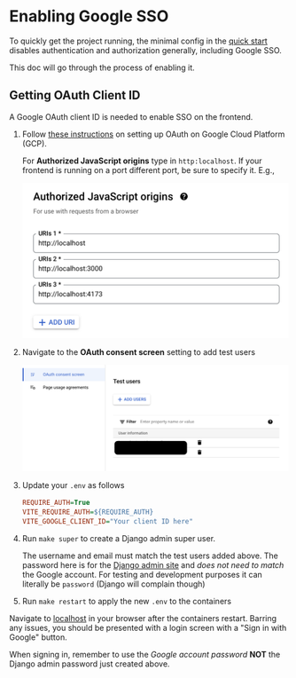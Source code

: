 # Enabling Google SSO
To quickly get the project running, the minimal config in the
[quick start](quickstart.md) disables authentication and
authorization generally, including Google SSO.

This doc will go through the process of enabling it.

## Getting OAuth Client ID
A Google OAuth client ID is needed to enable SSO on the frontend.

1. Follow [these instructions](
    https://support.google.com/cloud/answer/6158849?hl=en) on
    setting up OAuth on Google Cloud Platform (GCP).

    For **Authorized JavaScript origins** type in `http:localhost`. If your
    frontend is running on a port different port, be sure to specify it. E.g.,

    ![OAuth URLS](../_static/images/oauth_urls.png)

1. Navigate to the **OAuth consent screen** setting to add test users

    ![OAuth test users](../_static/images/oauth_test_users.png)

1. Update your `.env` as follows

    ```ini
    REQUIRE_AUTH=True
    VITE_REQUIRE_AUTH=${REQUIRE_AUTH}
    VITE_GOOGLE_CLIENT_ID="Your client ID here"
    ```
1. Run `make super` to create a Django admin super user.

    The username and email must match the test users added above.
    The password here is for the [Django admin site](./django.md)
    and _does not need to match_ the Google account. For testing and
    development purposes it can literally be `password` (Django will
    complain though)

1. Run `make restart` to apply the new `.env` to the containers

Navigate to [localhost](http://localhost) in your browser after
the containers restart. Barring any issues, you should be presented
with a login screen with a "Sign in with Google" button.

When signing in, remember to use the _Google account password_ **NOT** the
Django admin password just created above.
